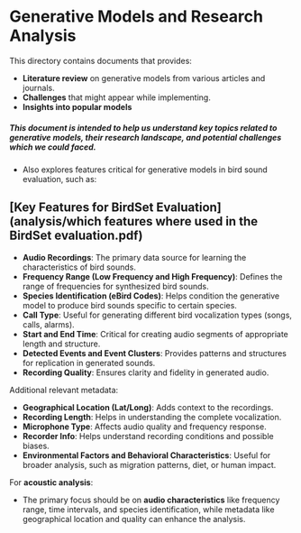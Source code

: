 # Generative Models and Research Analysis

This directory contains documents that provides:

- **Literature review** on generative models from various articles and journals.
- **Challenges** that might appear while implementing.
- **Insights into popular models**

##### This document is intended to help us understand key topics related to generative models, their research landscape, and potential challenges which we could faced.


* Also explores features critical for generative models in bird sound evaluation, such as:

## [Key Features for BirdSet Evaluation](analysis/which features where used in the BirdSet evaluation.pdf)

- **Audio Recordings**: The primary data source for learning the characteristics of bird sounds.
- **Frequency Range (Low Frequency and High Frequency)**: Defines the range of frequencies for synthesized bird sounds.
- **Species Identification (eBird Codes)**: Helps condition the generative model to produce bird sounds specific to certain species.
- **Call Type**: Useful for generating different bird vocalization types (songs, calls, alarms).
- **Start and End Time**: Critical for creating audio segments of appropriate length and structure.
- **Detected Events and Event Clusters**: Provides patterns and structures for replication in generated sounds.
- **Recording Quality**: Ensures clarity and fidelity in generated audio.

Additional relevant metadata:
- **Geographical Location (Lat/Long)**: Adds context to the recordings.
- **Recording Length**: Helps in understanding the complete vocalization.
- **Microphone Type**: Affects audio quality and frequency response.
- **Recorder Info**: Helps understand recording conditions and possible biases.
- **Environmental Factors and Behavioral Characteristics**: Useful for broader analysis, such as migration patterns, diet, or human impact.

For **acoustic analysis**:
- The primary focus should be on **audio characteristics** like frequency range, time intervals, and species identification, while metadata like geographical location and quality can enhance the analysis.
